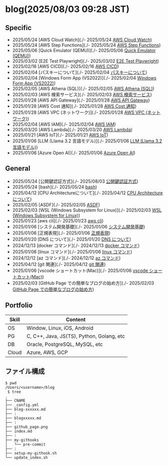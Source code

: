 # blog(2025/08/03 09:28 JST)

## Specific
- 2025/05/24 [AWS Cloud Watch](./- 2025/05/24 [AWS Cloud Watch](./blog-s20AWSCloudWatch.md))
- 2025/05/24 [AWS Step Functions](./- 2025/05/24 [AWS Step Functions](./blog-sAWSStepFunctions.md))
- 2025/05/06 [Quick Emulator (QEMU)](./- 2025/05/06 [Quick Emulator (QEMU)](./blog-sQEMU.md))
- 2025/03/02 [E2E Test Playwright](./- 2025/03/02 [E2E Test Playwright](./blog-sPlaywright.md))
- 2025/02/16 [AWS CICD](./- 2025/02/16 [AWS CICD](./blog-sAWSCICD.md))
- 2025/02/04 [パスキーについて](./- 2025/02/04 [パスキーについて](./blog-sPassKey.md))
- 2025/02/04 [Windows Form App (VS2022)](./- 2025/02/04 [Windows Form App (VS2022)](./blog-sVS2022_WinApp.md))
- 2025/02/05 [AWS Athena (SQL)](./- 2025/02/05 [AWS Athena (SQL)](./blog-s19athena.md))
- 2025/02/03 [AWS 検索サービス](./- 2025/02/03 [AWS 検索サービス](./blog-s18opensearch.md))
- 2025/01/28 [AWS API Gateway](./- 2025/01/28 [AWS API Gateway](./blog-s17apigw.md))
- 2025/01/28 [AWS Cost 通知](./- 2025/01/28 [AWS Cost 通知](./blog-s16cost-notification.md))
- 2025/01/28 [AWS VPC (ネットワーク)](./- 2025/01/28 [AWS VPC (ネットワーク)](./blog-s15aws-VPC.md))
- 2025/02/04 [AWS IAM](./- 2025/02/04 [AWS IAM](./blog-s14aws-IAM.md))
- 2025/03/20 [AWS Lambda](./- 2025/03/20 [AWS Lambda](./blog-s13aws-lambda.md))
- 2025/01/21 [AWS IoT](./- 2025/01/21 [AWS IoT](./blog-s12awsiot.md))
- 2025/01/06 [LLM (Llama 3.2 言語モデル)](./- 2025/01/06 [LLM (Llama 3.2 言語モデル)](./blog-s11Llama.md))
- 2025/01/06 [Azure Open AI](./- 2025/01/06 [Azure Open AI](./blog-s09aoai.md))

## General
- 2025/05/24 [公開鍵認証方式](./- 2025/08/03 [公開鍵認証方式](./blog11-pubkey-auth.md))
- 2025/05/24 [bash](./- 2025/05/24 [bash](./blog-bash.md))
- 2025/04/12 [CPU Architectureについて](./- 2025/04/12 [CPU Architectureについて](./blog_CPU-Architecture.md))
- 2025/02/05 [ASDF](./- 2025/02/05 [ASDF](./blog_ASDF.md))
- 2025/02/03 [WSL (Windows Subsystem for Linux)](./- 2025/02/03 [WSL (Windows Subsystem for Linux)](./blog_WSL.md))
- 2025/01/23 [aws cli](./- 2025/01/23 [aws cli](./blog10aws.md))
- 2025/01/06 [システム開発基礎](./- 2025/01/06 [システム開発基礎](./blog08process.md))
- 2025/01/06 [正規表現](./- 2025/01/06 [正規表現](./blog07re.md))
- 2025/01/20 [DNS について](./- 2025/01/20 [DNS について](./blog06DNS.md))
- 2024/12/13 [docker コマンド](./- 2024/12/13 [docker コマンド](./blog05docker.md))
- 2025/01/06 [linux コマンド](./- 2025/01/06 [linux コマンド](./blog05linux.md))
- 2024/12/12 [az コマンド](./- 2024/12/12 [az コマンド](./blog04.md))
- 2025/04/12 [git 関連](./- 2025/04/12 [git 関連](./blog03Git.md))
- 2025/01/06 [vscode ショートカット(Mac)](./- 2025/01/06 [vscode ショートカット(Mac)](./blog02.md))
- 2025/02/03 [GitHub Page での簡単なブログの始め方](./- 2025/02/03 [GitHub Page での簡単なブログの始め方](./blog01.md))

## Portfolio

| Skill | Content                                   |
| ----- | ----------------------------------------- |
| OS    | Window, Linux, iOS, Android               |
| PG    | C, C++, Java, JS(TS), Python, Golang, etc |
| DB    | Oracle, PostgreSQL, MySQL, etc            |
| Cloud | Azure, AWS, GCP                           |

## ファイル構成

```
$ pwd
/Users/<username>/blog
 $ tree
.
├── CNAME
├── _config.yml
├── blog-sxxxxx.md
├── :
├── blogxxxxx.md
├── :
├── github_page.png
├── index.md
├── :
├── my-githooks
│   └── pre-commit
├── :
├── setup-my-githook.sh
└── update_index.sh

```
